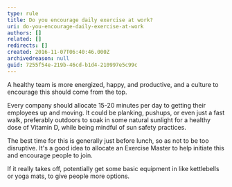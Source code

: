 ```yaml
---
type: rule
title: Do you encourage daily exercise at work?
uri: do-you-encourage-daily-exercise-at-work
authors: []
related: []
redirects: []
created: 2016-11-07T06:40:46.000Z
archivedreason: null
guid: 7255f54e-219b-46cd-b1d4-210997e5c99c
---
```

A healthy team is more energized, happy, and productive, and a culture to encourage this should come from the top.

<!--endintro-->

Every company should allocate 15-20 minutes per day to getting their employees up and moving. It could be planking, pushups, or even just a fast walk, preferably outdoors to soak in some natural sunlight for a healthy dose of Vitamin D, while being mindful of sun safety practices.

The best time for this is generally just before lunch, so as not to be too disruptive. It's a good idea to allocate an Exercise Master to help initiate this and encourage people to join.

If it really takes off, potentially get some basic equipment in like kettlebells or yoga mats, to give people more options.